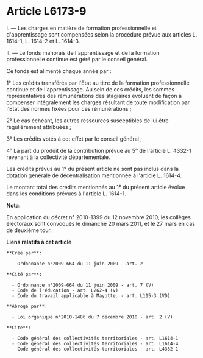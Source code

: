 # Article L6173-9

I. ― Les charges en matière de formation professionnelle et d'apprentissage sont compensées selon la procédure prévue aux
articles L. 1614-1, L. 1614-2 et L. 1614-3. 

II. ― Le fonds mahorais de l'apprentissage et de la formation professionnelle continue est géré par le conseil général. 

Ce fonds est alimenté chaque année par : 

1° Les crédits transférés par l'Etat au titre de la formation professionnelle continue et de l'apprentissage. Au sein de ces
crédits, les sommes représentatives des rémunérations des stagiaires évoluent de façon à compenser intégralement les charges
résultant de toute modification par l'Etat des normes fixées pour ces rémunérations ; 

2° Le cas échéant, les autres ressources susceptibles de lui être régulièrement attribuées ; 

3° Les crédits votés à cet effet par le conseil général ; 

4° La part du produit de la contribution prévue au 5° de l'article L. 4332-1 revenant à la collectivité départementale. 

Les crédits prévus au 1° du présent article ne sont pas inclus dans la dotation générale de décentralisation mentionnée à
l'article L. 1614-4. 

Le montant total des crédits mentionnés au 1° du présent article évolue dans les conditions prévues à l'article L. 1614-1.

**Nota:**

En application du décret n° 2010-1399 du 12 novembre 2010, les collèges électoraux sont convoqués le dimanche 20 mars 2011,
et le 27 mars en cas de deuxième tour.

**Liens relatifs à cet article**

	**Créé par**:

	  - Ordonnance n°2009-664 du 11 juin 2009 - art. 2

	**Cité par**:

	  - Ordonnance n°2009-664 du 11 juin 2009 - art. 7 (V)
	  - Code de l'éducation - art. L262-4 (V)
	  - Code du travail applicable à Mayotte. - art. L115-3 (VD)

	**Abrogé par**:

	  - Loi organique n°2010-1486 du 7 décembre 2010 - art. 2 (V)

	**Cite**:

	  - Code général des collectivités territoriales - art. L1614-1
	  - Code général des collectivités territoriales - art. L1614-4
	  - Code général des collectivités territoriales - art. L4332-1
